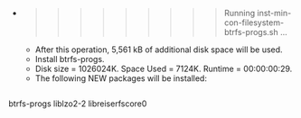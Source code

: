* >>>>>>>>> Running inst-min-con-filesystem-btrfs-progs.sh ...
  * After this operation, 5,561 kB of additional disk space will be used.
  * Install btrfs-progs.
  * Disk size = 1026024K. Space Used = 7124K. Runtime = 00:00:00:29.
  * The following NEW packages will be installed:
  ```bash
btrfs-progs liblzo2-2 libreiserfscore0
  ```
